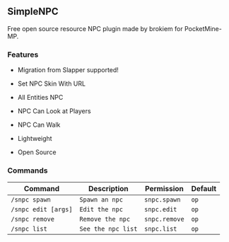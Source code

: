 ## SimpleNPC
Free open source resource NPC plugin made by brokiem for PocketMine-MP.

### Features
- Migration from Slapper supported!
  
- Set NPC Skin With URL
- All Entities NPC
- NPC Can Look at Players
- NPC Can Walk
- Lightweight
- Open Source

### Commands
| Command | Description | Permission | Default |
| --- | --- | --- | --- |
| ```/snpc spawn``` | ```Spawn an npc``` | ```snpc.spawn``` | ```op``` |
| ```/snpc edit [args]``` | ```Edit the npc``` | ```snpc.edit``` | ```op``` |
| ```/snpc remove``` | ```Remove the npc``` | ```snpc.remove``` | ```op``` |
| ```/snpc list``` | ```See the npc list``` | ```snpc.list``` | ```op``` |